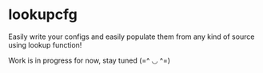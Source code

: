 # lookupcfg
Easily write your configs and easily populate them from any kind of source using lookup function!

Work is in progress for now, stay tuned (=^ ◡ ^=)
